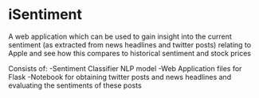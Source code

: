 # iSentiment 
A web application which can be used to gain insight into the current sentiment (as extracted from news headlines and twitter posts) relating to Apple and see how this compares to historical sentiment and stock prices

Consists of:
-Sentiment Classifier NLP model
-Web Application files for Flask
-Notebook for obtaining twitter posts and news headlines and evaluating the sentiments of these posts

